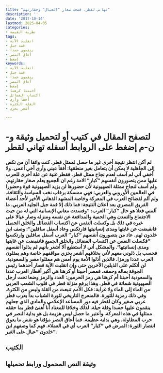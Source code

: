 ```yaml
---
title: "تهاني لقطر، فضحت صغار “العيال” وحقارتهم"
description: ''
date: '2017-10-14'
lastmod: 2025-04-05
categories:
- نظرية القيمة
tags:
- انقلبت الآية
- قمة جبل
- ينقمون حسدا
- أعاق النصر
- إضغط
keywords:
- انقلبت الآية
- قمة جبل
- ينقمون حسدا
- أعاق النصر
- إضغط
- أحبننا كرهنا
- اكتساب الفضائل
- أفقأ وأرى
- القلة الكثرة
- أشعر بخزي

---
```

# **لتصفح المقال في كتيب أو لتحميل وثيقة و-ن-م إضغط على الروابط أسفله** **تهاني لقطر**

### لم أكن انتظر نتيجة أخرى غير ما حصل لممثل قطر. كنت واثقا أن من نكص إلى الجاهلية لا يمكن أن يتعامل بغير منطقها: أفقأ عيني وأرى أخي أعمى. ولا أخفي أني لم آسف لعدم نجاح ممثل قطر. فقطر غنية عن علة أخرى للحرب عليها ممن يتصورون أنفسهم “كبار” الامة رغم ان الجميع يعلم صغار حقارتهم. ولم آسف لنجاح ممثلة الصهيونية لأن حضورها لن يزيد الصهيونية قوة وحضورا في العالمين الأوروبي والعربي: فهي ممسكة برقاب نخب السياسة والثقافة. ولم آلم لفضائح العرب في المعركة وخاصة المشهد الذهاني الأخير لأحد أعضاء الفريق المصري بعد اعلان النتيجة: فما ذلك إلا قمة جبل الجليد العربي. ما آلمني فعلا هو حال “كبار” العرب: “وفسدت معاني الإنسانية التي له من حيث الاجتماع والتمدن وهي الحمية والمدافعة عن نفسه ومنزله وصار عيالا على غيره في ذلك بل وكسلت النفس عن اكتساب الفضائل والخلق الجميل فانقبضت عن غايتها ومدى إنسانيتها فارتكس وعاد أسفل سافلين”: وصف ابن خلدون لهم. عاد من يتصورون أنفسهم “كبار” العرب أسفل سافلين وارتكسوا “فكسلت النفس عن اكتساب الفضائل والخلق الجميع فانقبضت عن غايتها ومدى إنسانيتها”. والمشكل أني لا أستطيع ألا أشعر بأنهم لم يذلوا أنفسهم فحسب بل ذلوني معهم لأني بخلافهم أشعر بخزي مواقفهم خاصة وهم يمثلون العرب عددا ورمزا. فالذين أذلوا الأمة يوم أمس هم ممثلوا مصر والسعودية. لن أتكلم على الذيلين الآخرين حتى وإن انقلبت الآية فصار أحدهما رئيس الجوقة بماله وحمقه. فمصر أحببنا أو كرهنا هي أكبر أقطار العرب عددا والسعودية أحبننا أم كرهنا هي رمز الحرمين: العدد والرمز وضعا تحت أرجل الصهيونية شماتة في قطر. وهذا يرفع منزلة قطر في قلوب الشعب العربي من الماء إلى الماء ولا غرابة: فكل الأمم تنبعث من القلة وليس من الكثرة. وفي ذلك رمزية للثورة. فالمنعرج التاريخي لثورة الشباب بدأ بعرب قطر عربي صغير وكان لقطر فيه دور المساعد الإعلامي والمادي الذي جعلهم ينقمون عليها حسدا وقلة حيلة. لذلك وخلافا للمعتاد أنا أهنئ قطر بما حققه ممثلها في هذه المعركة. وأعتبر ما حصل ليس هزيمة بل هو بداية النصر في حرب المطاولة. وهي بداية عظيمة. فما أعاق النصر مؤقتا هو نفس ما يعوق انتصار الثورة: المرض في “كبار” العرب أي في العملاء. فهم كما وصفهم ابن خلدون “عيال على الغير”.

## الكتيب

## وثيقة النص المحمول ورابط تحميلها

###
